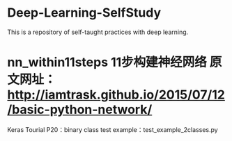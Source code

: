 # Deep-Learning-SelfStudy
This is a repository of self-taught practices with deep learning.

nn_within11steps
11步构建神经网络
原文网址：http://iamtrask.github.io/2015/07/12/basic-python-network/ 
==========================
Keras Tourial
P20：binary class test example：test_example_2classes.py


